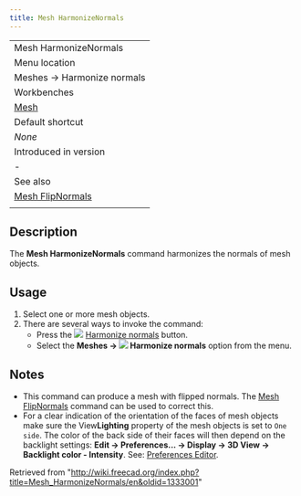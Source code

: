 ```yaml
---
title: Mesh HarmonizeNormals
---
```


|                                                          |
| -------------------------------------------------------- |
| Mesh HarmonizeNormals                                    |
| Menu location                                            |
| Meshes → Harmonize normals                               |
| Workbenches                                              |
| [Mesh](/Mesh_Workbench "Mesh Workbench")                 |
| Default shortcut                                         |
| _None_                                                   |
| Introduced in version                                    |
| -                                                        |
| See also                                                 |
| [Mesh FlipNormals](/Mesh_FlipNormals "Mesh FlipNormals") |
|                                                          |

## Description

The **Mesh HarmonizeNormals** command harmonizes the normals of mesh objects.

## Usage

1. Select one or more mesh objects.
2. There are several ways to invoke the command:
   - Press the ![](/images/Mesh_HarmonizeNormals.svg) [Harmonize normals](/Mesh_HarmonizeNormals "Mesh HarmonizeNormals") button.
   - Select the **Meshes → ![](/images/Mesh_HarmonizeNormals.svg) Harmonize normals** option from the menu.

## Notes

- This command can produce a mesh with flipped normals. The [Mesh FlipNormals](/Mesh_FlipNormals "Mesh FlipNormals") command can be used to correct this.
- For a clear indication of the orientation of the faces of mesh objects make sure the View**Lighting** property of the mesh objects is set to `One side`. The color of the back side of their faces will then depend on the backlight settings: **Edit → Preferences... → Display → 3D View → Backlight color - Intensity**. See: [Preferences Editor](/Preferences_Editor#3D_View "Preferences Editor").

Retrieved from "<http://wiki.freecad.org/index.php?title=Mesh_HarmonizeNormals/en&oldid=1333001>"
